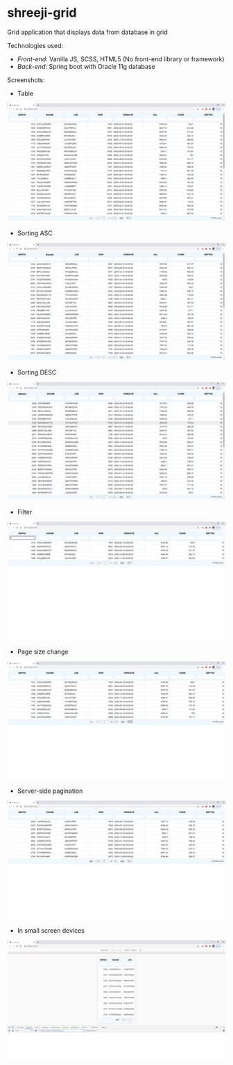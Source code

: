 # shreeji-grid

Grid application that displays data from database in grid

Technologies used:
- *Front-end*: Vanilla JS, SCSS, HTML5 (No front-end library or framework)
- *Back-end*: Spring boot with Oracle 11g database

Screenshots: 
- Table

![](Screenshots/01-table.png)
- Sorting ASC

![](Screenshots/02-sorting_asc.png)
- Sorting DESC

![](Screenshots/03-sorting_desc.png)
- Filter

![](Screenshots/04-filter.png)
- Page size change

![](Screenshots/05-page_size_change.png)
- Server-side pagination

![](Screenshots/06-server_side_pagination.png)
- In small screen devices

![](Screenshots/07-responsive.png)
